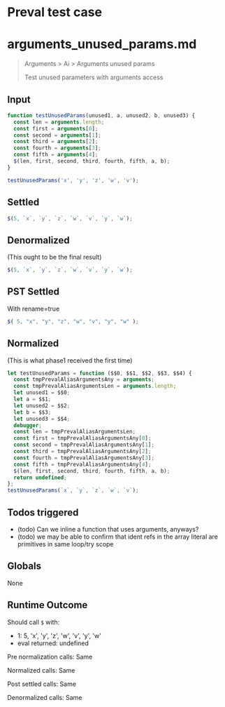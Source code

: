 # Preval test case

# arguments_unused_params.md

> Arguments > Ai > Arguments unused params
>
> Test unused parameters with arguments access

## Input

`````js filename=intro
function testUnusedParams(unused1, a, unused2, b, unused3) {
  const len = arguments.length;
  const first = arguments[0];
  const second = arguments[1];
  const third = arguments[2];
  const fourth = arguments[3];
  const fifth = arguments[4];
  $(len, first, second, third, fourth, fifth, a, b);
}

testUnusedParams('x', 'y', 'z', 'w', 'v');
`````


## Settled


`````js filename=intro
$(5, `x`, `y`, `z`, `w`, `v`, `y`, `w`);
`````


## Denormalized
(This ought to be the final result)

`````js filename=intro
$(5, `x`, `y`, `z`, `w`, `v`, `y`, `w`);
`````


## PST Settled
With rename=true

`````js filename=intro
$( 5, "x", "y", "z", "w", "v", "y", "w" );
`````


## Normalized
(This is what phase1 received the first time)

`````js filename=intro
let testUnusedParams = function ($$0, $$1, $$2, $$3, $$4) {
  const tmpPrevalAliasArgumentsAny = arguments;
  const tmpPrevalAliasArgumentsLen = arguments.length;
  let unused1 = $$0;
  let a = $$1;
  let unused2 = $$2;
  let b = $$3;
  let unused3 = $$4;
  debugger;
  const len = tmpPrevalAliasArgumentsLen;
  const first = tmpPrevalAliasArgumentsAny[0];
  const second = tmpPrevalAliasArgumentsAny[1];
  const third = tmpPrevalAliasArgumentsAny[2];
  const fourth = tmpPrevalAliasArgumentsAny[3];
  const fifth = tmpPrevalAliasArgumentsAny[4];
  $(len, first, second, third, fourth, fifth, a, b);
  return undefined;
};
testUnusedParams(`x`, `y`, `z`, `w`, `v`);
`````


## Todos triggered


- (todo) Can we inline a function that uses arguments, anyways?
- (todo) we may be able to confirm that ident refs in the array literal are primitives in same loop/try scope


## Globals


None


## Runtime Outcome


Should call `$` with:
 - 1: 5, 'x', 'y', 'z', 'w', 'v', 'y', 'w'
 - eval returned: undefined

Pre normalization calls: Same

Normalized calls: Same

Post settled calls: Same

Denormalized calls: Same
